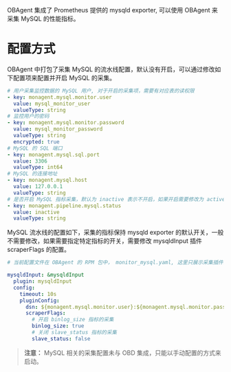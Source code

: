 OBAgent 集成了 Prometheus 提供的 mysqld exporter, 可以使用 OBAgent 来采集 MySQL 的性能指标。
​

# 配置方式
OBAgent 中打包了采集 MySQL 的流水线配置，默认没有开启，可以通过修改如下配置项来配置并开启 MySQL 的采集。
```yaml
# 用户采集监控数据的 MySQL 用户, 对于开启的采集项，需要有对应表的读权限
- key: monagent.mysql.monitor.user
  value: mysql_monitor_user
  valueType: string
# 监控用户的密码
- key: monagent.mysql.monitor.password
  value: mysql_monitor_password
  valueType: string
  encrypted: true
# MySQL 的 SQL 端口
- key: monagent.mysql.sql.port
  value: 3306
  valueType: int64
# MySQL 的连接地址
- key: monagent.mysql.host
  value: 127.0.0.1
  valueType: string
# 是否开启 MySQL 指标采集，默认为 inactive 表示不开启，如果开启需要修改为 active
- key: monagent.pipeline.mysql.status
  value: inactive
  valueType: string
```


MySQL 流水线的配置如下，采集的指标保持 mysqld exporter 的默认开关，一般不需要修改，如果需要指定特定指标的开关，需要修改 mysqldInput 插件 scraperFlags 的配置。
```yaml
# 当前配置文件在 OBAgent 的 RPM 包中， monitor_mysql.yaml, 这里只展示采集插件部分

mysqldInput: &mysqldInput
  plugin: mysqldInput
  config:
    timeout: 10s
    pluginConfig:
      dsn: ${monagent.mysql.monitor.user}:${monagent.mysql.monitor.password}@(${monagent.mysql.host}:${monagent.mysql.sql.port})/
      scraperFlags:
        # 开启 binlog_size 指标的采集
        binlog_size: true
        # 关闭 slave_status 指标的采集
        slave_status: false

```

> **注意：** MySQL 相关的采集配置未与 OBD 集成，只能以手动配置的方式来启动。

